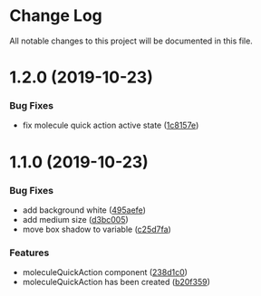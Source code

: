 # Change Log

All notable changes to this project will be documented in this file.

<a name="1.2.0"></a>
# 1.2.0 (2019-10-23)


### Bug Fixes

* fix molecule quick action active state ([1c8157e](https://github.com/SUI-Components/sui-components/commit/1c8157e))



<a name="1.1.0"></a>
# 1.1.0 (2019-10-23)


### Bug Fixes

* add background white ([495aefe](https://github.com/SUI-Components/sui-components/commit/495aefe))
* add medium size ([d3bc005](https://github.com/SUI-Components/sui-components/commit/d3bc005))
* move box shadow to variable ([c25d7fa](https://github.com/SUI-Components/sui-components/commit/c25d7fa))


### Features

* moleculeQuickAction component ([238d1c0](https://github.com/SUI-Components/sui-components/commit/238d1c0))
* moleculeQuickAction has been created ([b20f359](https://github.com/SUI-Components/sui-components/commit/b20f359))



